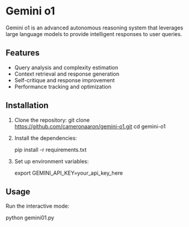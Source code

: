 # Gemini o1

Gemini o1 is an advanced autonomous reasoning system that leverages large language models to provide intelligent responses to user queries.

## Features

- Query analysis and complexity estimation
- Context retrieval and response generation
- Self-critique and response improvement
- Performance tracking and optimization

## Installation

1. Clone the repository:
    git clone https://github.com/cameronaaron/gemini-o1.git
    cd gemini-o1
    

2. Install the dependencies:

    pip install -r requirements.txt
    

3. Set up environment variables:

    export GEMINI_API_KEY=your_api_key_here
    

## Usage

Run the interactive mode:

python gemini01.py